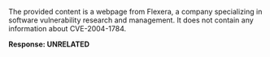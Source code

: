 The provided content is a webpage from Flexera, a company specializing in software vulnerability research and management. It does not contain any information about CVE-2004-1784.

**Response: UNRELATED**